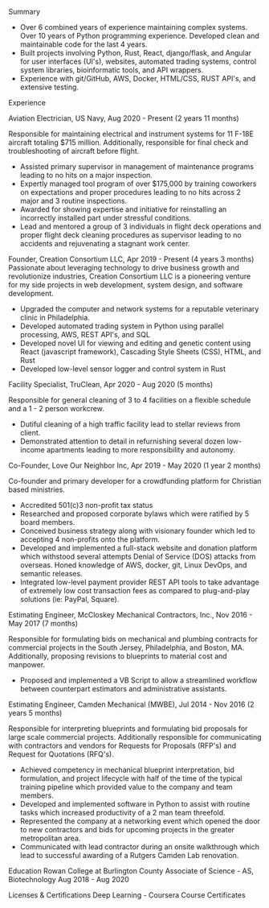 Summary
- Over 6 combined years of experience maintaining complex systems. Over 10 years of Python programming experience. Developed clean and maintainable code for the last 4 years.
- Built projects involving Python, Rust, React, django/flask, and Angular for user interfaces (UI's), websites, automated trading systems, control system libraries, bioinformatic tools, and API wrappers.
- Experience with git/GitHub, AWS, Docker, HTML/CSS, RUST API's, and extensive testing.

Experience

Aviation Electrician, US Navy, Aug 2020 - Present (2 years 11 months)

Responsible for maintaining electrical and instrument systems for 11 F-18E aircraft totaling $715 million. Additionally, responsible for final check and troubleshooting of aircraft before flight.

- Assisted primary supervisor in management of maintenance programs leading to no hits on a major inspection.
- Expertly managed tool program of over $175,000 by training coworkers on expectations and proper procedures leading to no hits across 2 major and 3 routine inspections.
- Awarded for showing expertise and initiative for reinstalling an incorrectly installed part under stressful conditions.
- Lead and mentored a group of 3 individuals in flight deck operations and proper flight deck cleaning procedures as supervisor leading to no accidents and rejuvenating a stagnant work center.

Founder, Creation Consortium LLC, Apr 2019 - Present (4 years 3 months)
Passionate about leveraging technology to drive business growth and revolutionize industries, Creation Consortium LLC is a pioneering venture for my side projects in web development, system design, and software development.

- Upgraded the computer and network systems for a reputable veterinary clinic in Philadelphia.
- Developed automated trading system in Python using parallel processing, AWS, REST API's, and SQL
- Developed novel UI for viewing and editing and genetic content using React (javascript framework), Cascading Style Sheets (CSS), HTML, and Rust
- Developed low-level sensor logger and control system in Rust

Facility Specialist, TruClean, Apr 2020 - Aug 2020 (5 months)

Responsible for general cleaning of 3 to 4 facilities on a flexible schedule and a 1 - 2 person workcrew.

- Dutiful cleaning of a high traffic facility lead to stellar reviews from client.
- Demonstrated attention to detail in refurnishing several dozen low-income apartments leading to more responsibility and autonomy.

Co-Founder, Love Our Neighbor Inc, Apr 2019 - May 2020 (1 year 2 months)

Co-founder and primary developer for a crowdfunding platform for Christian based ministries.

- Accredited 501(c)3 non-profit tax status
- Researched and proposed corporate bylaws which were ratified by 5 board members.
- Conceived business strategy along with visionary founder which led to accepting 4 non-profits onto the platform.
- Developed and implemented a full-stack website and donation platform which withstood several attempts Denial of Service (DOS) attacks from overseas. Honed knowledge of AWS, docker, git, Linux DevOps, and semantic releases.
- Integrated low-level payment provider REST API tools to take advantage of extremely low cost transaction fees as compared to plug-and-play solutions (ie: PayPal, Square).

Estimating Engineer, McCloskey Mechanical Contractors, Inc., Nov 2016 - May 2017 (7 months)

Responsible for formulating bids on mechanical and plumbing contracts for commercial projects in the South Jersey, Philadelphia, and Boston, MA. Additionally, proposing revisions to blueprints to material cost and manpower.

- Proposed and implemented a VB Script to allow a streamlined workflow between counterpart estimators and administrative assistants.

Estimating Engineer, Camden Mechanical (MWBE), Jul 2014 - Nov 2016 (2 years 5 months)

Responsible for interpreting blueprints and formulating bid proposals for large scale commercial projects. Additionally responsible for communicating with contractors and vendors for Requests for Proposals (RFP's) and Request for Quotations (RFQ's).

- Achieved competency in mechanical blueprint interpretation, bid formulation, and project lifecycle with half of the time of the typical training pipeline which provided value to the company and team members.
- Developed and implemented software in Python to assist with routine tasks which increased productivity of a 2 man team threefold.
- Represented the company at a networking event which opened the door to new contractors and bids for upcoming projects in the greater metropolitan area.
- Communicated with lead contractor during an onsite walkthrough which lead to successful awarding of a Rutgers Camden Lab renovation.

Education
Rowan College at Burlington County
Associate of Science - AS, Biotechnology Aug 2018 - Aug 2020

Licenses & Certifications
Deep Learning - Coursera Course Certificates